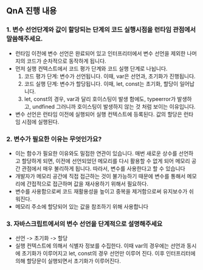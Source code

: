 ## QnA 진행 내용

### 1. 변수 선언단계와 값이 할당되는 단계의 코드 실행시점을 런타임 관점에서 말씀해주세요.

- 런타임 이전에 변수 선언은 완료되어 있고 인터프리터에서 변수 선언을 제외한 나머지의 코드가 순차적으로 동작하게 됩니다.
- 먼저 실행 컨텍스트에서 코드 평가 단계와 코드 실행 단계로 나뉩니다.
  1. 코드 평가 단계: 변수가 선언됩니다. 이때, var은 선언과, 초기화가 진행됩니다.
  2. 코드 실행 단계: 변수가 할당됩니다. 이때, let, const는 초기화, 할당이 일어납니다.
  3. let, const의 경우, var과 달리 호이스팅이 발생 함에도, typeerror가 발생하고, undfined 그러니까 호이스팅이 발생하지 않는 것 처럼 보이는 이유입니다.
- 변수 선언은 런타임 이전에 실행되어 실행 컨텍스트에 등록된다. 값의 할당은 런타임 시점에 실행된다.

### 2. 변수가 필요한 이유는 무엇인가요?

- 이는 함수가 필요한 이유와도 밀접한 연관이 있습니다.
  매번 새로운 상수를 선언하고 할당하게 되면, 이전에 선언되었던 메모리를 다시 활용할 수 없게 되어 메모리 공간 관점에서 매우 불리하게 됩니다.
  따라서, 변수를 사용한다고 할 수 있습니다
- 개발자가 메모리 공간에 직접 접근하는 것이 불가능하기 때문에 변수를 통해서 메모리에 간접적으로 접근하며 값을 재사용하기 위해서 필요하다.
- 변수를 사용함으로써 코드 재활용성을 높이고 중복을 제거함으로써 유지보수가 쉬워진다.
- 메모리 주소에 할당되어 있는 값을 참조하기 위해 사용합니다

### 3. 자바스크립트에서의 변수 선언을 단계적으로 설명해주세요

- 선언 -> 초기화 -> 할당
- 실행 컨텍스트에 의해서 식별자 정보를 수집한다. 이때 var의 경우에는 선언과 동시에 초기화가 이루어지고 let, const의 경우 선언만 이루어 진다. 이후 인터프리터에 의해 할당문이 실행되면서 초기화가 이루어진다.
